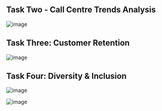 ## Task Two - Call Centre Trends Analysis

![image](https://github.com/user-attachments/assets/5d432e99-5f69-4bac-90c2-238f56e9bcb1)


## Task Three: Customer Retention

![image](https://github.com/user-attachments/assets/f9047360-2026-4940-9419-9ffd1e9a63f4)

## Task Four: Diversity & Inclusion

![image](https://github.com/user-attachments/assets/0bb10095-7f91-4342-8683-855501cf68dc)

![image](https://github.com/user-attachments/assets/8a66a0bc-7747-48e9-ab2c-8b4ab8203696)

